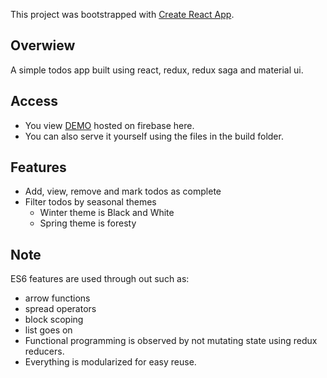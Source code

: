This project was bootstrapped with [Create React App](https://github.com/facebook/create-react-app).

## Overwiew
A simple todos app built using react, redux, redux saga and material ui.

## Access
* You view [DEMO](https://todos-508d9.firebaseapp.com/) hosted on firebase here.
* You can also serve it yourself using the files in the build folder.

## Features
* Add, view, remove and mark todos as complete
* Filter todos by seasonal themes
  * Winter theme is Black and White
  * Spring theme is foresty

## Note
ES6 features are used through out such as:
* arrow functions
* spread operators
* block scoping
* list goes on
* Functional programming is observed by not mutating state using redux reducers.
* Everything is modularized for easy reuse.



